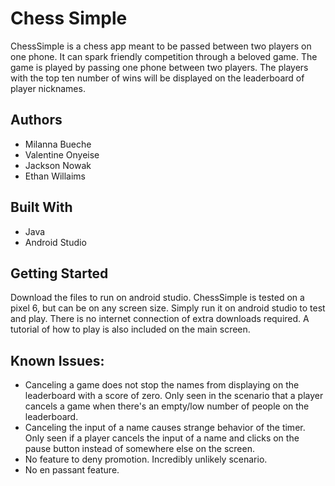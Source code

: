 # Chess Simple
ChessSimple is a chess app meant to be passed between two players on one phone. It can spark friendly competition through a beloved game. The game is played by passing one phone between two players. The players with the top ten number of wins will be displayed on the leaderboard of player nicknames.

## Authors
* Milanna Bueche
* Valentine Onyeise
* Jackson Nowak
* Ethan Willaims

## Built With
* Java
* Android Studio

## Getting Started
Download the files to run on android studio. ChessSimple is tested on a pixel 6, but can be on any screen size. Simply run it on android studio to test and play. There is no internet connection of extra downloads required. A tutorial of how to play is also included on the main screen.


## Known Issues:
* Canceling a game does not stop the names from displaying on the leaderboard with a score of zero. Only seen in the scenario that a player cancels a game when there's an empty/low number of people on the leaderboard.
* Canceling the input of a name causes strange behavior of the timer. Only seen if a player cancels the input of a name and clicks on the pause button instead of somewhere else on the screen. 
* No feature to deny promotion. Incredibly unlikely scenario.
* No en passant feature.
